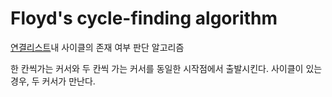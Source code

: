 # Floyd's cycle-finding algorithm
[연결리스트](Linked_List)내 사이클의 존재 여부 판단 알고리즘

한 칸씩가는 커서와 두 칸씩 가는 커서를 동일한 시작점에서 출발시킨다.
사이클이 있는 경우, 두 커서가 만난다.